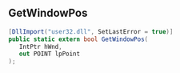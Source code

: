 ## GetWindowPos

```csharp
[DllImport("user32.dll", SetLastError = true)]
public static extern bool GetWindowPos(
   IntPtr hWnd,
   out POINT lpPoint
);
```

